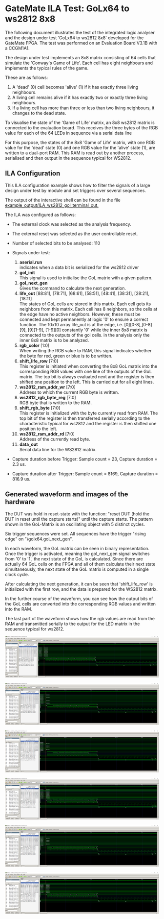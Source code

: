 # GateMate ILA Test: GoLx64 to ws2812 8x8

The following document illustrates the test of the integrated logic analyser and the design under test 'GoLx64 to ws2812 8x8' developed for the GateMate FPGA. The test was performed on an Evaluation Board V3.1B with a CCGM1A1.

The design under test implements an 8x8 matrix consisting of 64 cells that simulate the 'Conway's Game of Life'. Each cell has eight neighbours and implements the typical rules of the game. 

These are as follows:
1. A 'dead' (0) cell becomes 'alive' (1) if it has exactly three living neighbours. 
2. A living cell remains alive if it has exactly two or exactly three living neighbours. 
3. If a living cell has more than three or less than two living neighbours, it changes to the dead state.

To visualise the state of the 'Game of Life' matrix, an 8x8 ws2812 matrix is connected to the evaluation board. This receives the three bytes of the RGB value for each of the 64 LEDs in sequence via a serial data line

For this purpose, the states of the 8x8 'Game of Life' matrix, with one RGB value for the 'dead' state (0) and one RGB value for the 'alive' state (1), are written to a dual-port RAM. This RAM is read out by another process, serialised and then output in the sequence typical for WS2812.

## ILA Configuration

This ILA configuration example shows how to filter the signals of a large design under test by module and set triggers over several sequences.

The output of the interactive shell can be found in the file [example_output/ILA_ws2812_gol_terminal_out.](example_output/ILA_ws2812_gol_terminal_out)

The ILA was configured as follows:

- The external clock was selected as the analysis frequency. 
- The external reset was selected as the user controllable reset.

- Number of selected bits to be analysed: 	110
- Signals under test:
    1. **aserial.run**  
        indicates when a data bit is serialized for the ws2812 driver 
    2. **gol_init**  
        This signal is used to initialise the GoL matrix with a given pattern.
    3. **gol_next_gen**  
        Gives the command to calculate the next generation.
    4. **life_out** [88:81], [78:71], [68:61], [58:51], [48:41], [38:31], [28:21], [18:11]  
        The states of GoL cells are stored in this matrix. Each cell gets its neighbors from this matrix. Each cell has 8 neighbors, so the cells at the edge have no active neighbors. However, these must be connected and kept permanently at logic '0' to ensure a correct function. The 10x10 array life_out is at the edge, i.e. [0][0-8],[0-8][9], [9][1-9], [1-9][0] constantly '0' while the inner 8x8 matrix is connected to the outputs of the gol cells. in the analysis only the inner 8x8 matrix is to be analyzed.
    5. **rgb_color** [1:0]  
        When writing the RGB value to RAM, this signal indicates whether the byte for red, green or blue is to be written.
    6. **shift_life_row** [7:0]  
        This register is initiated when converting the 8x8 GoL matrix into the corresponding RGB values with one line of the outputs of the GoL matrix. The top bit is always evaluated next and the register is then shifted one position to the left. This is carried out for all eight lines.   
    7. **ws2812_ram_addr_wr** [7:0]  
        Address to which the current RGB byte is written.
    8. **ws2812_rgb_byte_reg** [7:0]  
        RGB byte that is written to the RAM. 
    9. **shift_rgb_byte** [7:0]  
        This register is initialized with the byte currently read from RAM. The top bit of the register is then transferred serially according to the characteristic typical for ws2812 and the register is then shifted one position to the left.
    10. **ws2812_ram_addr_rd** [7:0]  
        Address of the currently read byte.
    11. **data_out**  
        Serial data line for the WS2812 matrix.

- Capture duration before Trigger: Sample count = 23, Capture duration = 2.3 us.
- Capture duration after Trigger: Sample count = 8169, Capture duration = 816.9 us.

## Generated waveform and images of the hardware

The DUT was hold in reset-state with the function: "reset DUT (hold the DUT in reset until the capture starts)" until the capture starts. The pattern shown in the GoL-Matrix is an oscillating object with 5 distinct cycles.

Six trigger sequences were set. All sequences have the trigger "rising edge" on "\golx64.gol_next_gen".

In each waveform, the GoL matrix can be seen in binary representation. Once the trigger is activated, meaning the gol_next_gen signal switches from '0' to '1', the next state of the GoL is calculated. Since there are actually 64 GoL cells on the FPGA and all of them calculate their next state simultaneously, the next state of the GoL matrix is computed in a single clock cycle.

After calculating the next generation, it can be seen that 'shift_life_row' is initialized with the first row, and the data is prepared for the WS2812 matrix.

In the further course of the waveform, you can see how the output bits of the GoL cells are converted into the corresponding RGB values and written into the RAM.

The last part of the waveform shows how the rgb values are read from the RAM and transmitted serially to the output for the LED matrix in the sequence typical for ws2812.

![Sequence 1: GoL ws2812](example_output/ILA_ws2812_gol_seq_1.png)

![Sequence 2: GoL ws2812](example_output/ILA_ws2812_gol_seq_2.png)

![Sequence 3: GoL ws2812](example_output/ILA_ws2812_gol_seq_3.png)

![Sequence 4: GoL ws2812](example_output/ILA_ws2812_gol_seq_4.png)

![Sequence 5: GoL ws2812](example_output/ILA_ws2812_gol_seq_5.png)

![Sequence 6: GoL ws2812](example_output/ILA_ws2812_gol_seq_6.png)
